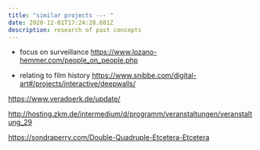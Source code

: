 ```yaml
---
title: "similar projects --- "
date: 2020-12-01T17:24:28.681Z
description: research of past concepts
---
```

- focus on surveillance
https://www.lozano-hemmer.com/people_on_people.php

- relating to film history
https://www.snibbe.com/digital-art#/projects/interactive/deepwalls/

https://www.veradoerk.de/update/

http://hosting.zkm.de/intermedium/d/programm/veranstaltungen/veranstaltung_29

https://sondraperry.com/Double-Quadruple-Etcetera-Etcetera
